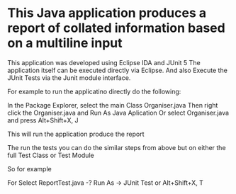 # This Java application produces a report of collated information based on a multiline input

This application was developed using Eclipse IDA and JUnit 5
The application itself can be executed directly via Eclipse.
And also Execute the JUnit Tests via the Junit module interface.

For example to run the applicatino directly do the following:

In the Package Explorer, select the main Class Organiser.java
Then right click the Organiser.java and Run As Java Aplication
Or select Organiser.java and press Alt+Shift+X, J

This will run the application produce the report

The run the tests you can do the similar steps from above but on either the  full Test Class or Test Module

So for example

For Select ReportTest.java -? Run As -> JUnit Test
or Alt+Shift+X, T

